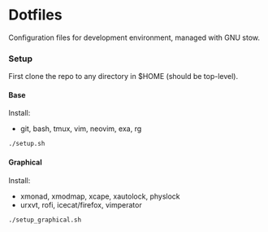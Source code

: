 # Dotfiles

Configuration files for development environment, managed with GNU stow.

### Setup
First clone the repo to any directory in $HOME (should be top-level).

#### Base
Install:
* git, bash, tmux, vim, neovim, exa, rg

``` bash
./setup.sh
```

#### Graphical
Install:
* xmonad, xmodmap, xcape, xautolock, physlock
* urxvt, rofi, icecat/firefox, vimperator

``` bash
./setup_graphical.sh
```
